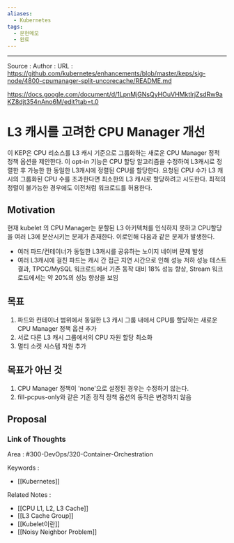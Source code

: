 ```yaml
---
aliases:
  - Kubernetes
tags:
  - 문헌메모
  - 완료
---
```



---


Source :
Author : 
URL : https://github.com/kubernetes/enhancements/blob/master/keps/sig-node/4800-cpumanager-split-uncorecache/README.md

https://docs.google.com/document/d/1LpnMjGNsQyHOuVHMktIrjZsdRw9aKZ8djt354nAno6M/edit?tab=t.0

# L3 캐시를 고려한 CPU Manager 개선
이 KEP은 CPU 리소스를 L3 캐시 기준으로 그룹화하는 새로운 CPU Manager 정적 정책 옵션을 제안한다.
이 opt-in 기능은 CPU 할당 알고리즘을 수정하여 L3캐시로 정렬한 후 가능한 한 동일한 L3캐시에 정렬된 CPU를 할당한다. 요청된 CPU 수가 L3 캐시의 그룹화된 CPU 수를 초과한다면 최소한의 L3 캐시로 할당하려고 시도한다. 최적의 정렬이 불가능한 경우에도 이전처럼 워크로드를 허용한다.

## Motivation
현재 kubelet 의 CPU Manager는 분할된 L3 아키텍처를 인식하지 못하고 CPU할당을 여러 L3에 분산시키는 문제가 존재한다.
이로인해 다음과 같은 문제가 발생한다.
- 여러 파드/컨테이너가 동일한 L3캐시를 공유하는 노이지 네이버 문제 발생
- 여러 L3캐시에 걸친 파드는 캐시 간 접근 지연 시간으로 인해 성능 저하
성능 테스트 결과, TPCC/MySQL 워크로드에서 기존 동작 대비 18% 성능 향상, Stream 워크로드에서는 약 20%의 성능 향상을 보임

## 목표
1. 파드와 컨테이너 범위에서 동일한 L3 캐시 그룹 내에서 CPU를 할당하는 새로운 CPU Manager 정책 옵션 추가
2. 서로 다른 L3 캐시 그룹에서의 CPU 자원 할당 최소화
3. 멀티 소켓 시스템 자원 추가

## 목표가 아닌 것
1. CPU Manager 정책이 'none'으로 설정된 경우는 수정하기 않는다.
2. fill-pcpus-only와 같은 기존 정적 정책 옵션의 동작은 변경하지 않음

## Proposal




### Link of Thoughts
Area : #300-DevOps/320-Container-Orchestration 

Keywords :
- [[Kubernetes]]

Related Notes : 
- [[CPU L1,  L2,  L3 Cache]]
- [[L3 Cache Group]]
- [[Kubelet이란]]
- [[Noisy Neighbor Problem]]